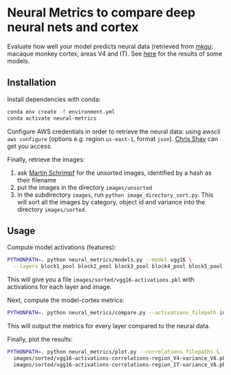# Neural Metrics to compare deep neural nets and cortex
Evaluate how well your model predicts neural data 
(retrieved from [mkgu](https://github.com/dicarlolab/mkgu): macaque monkey cortex, areas V4 and IT).
See [here](results/models_neuralfit.ipynb) for the results of some models.

## Installation
Install dependencies with conda:
```bash
conda env create -f environment.yml
conda activate neural-metrics
```

Configure AWS credentials in order to retrieve the neural data: 
using awscli `aws configure` (options e.g. region `us-east-1`, format `json`).
[Chris Shay](cshay@mit.edu) can get you access.

Finally, retrieve the images:
1. ask [Martin Schrimpf](msch@mit.edu) for the unsorted images, identified by a hash as their filename
2. put the images in the directory `images/unsorted`
3. in the subdirectory `images`, run `python image_directory_sort.py`. This will sort all the images by category, object id and variance into the directory `images/sorted`.


## Usage
Compute model activations (features):
```bash
PYTHONPATH=. python neural_metrics/models.py --model vgg16 \
  --layers block1_pool block2_pool block3_pool block4_pool block5_pool fc1 fc2
```
This will give you a file `images/sorted/vgg16-activations.pkl` with activations for each layer and image.

Next, compute the model-cortex metrics:
```bash
PYTHONPATH=. python neural_metrics/compare.py --activations_filepath images/sorted/vgg16-activations.pkl --region IT
```
This will output the metrics for every layer compared to the neural data.

Finally, plot the results:
```bash
PYTHONPATH=. python neural_metrics/plot.py --correlations_filepaths \
  images/sorted/vgg16-activations-correlations-region_V4-variance_V6.pkl \
  images/sorted/vgg16-activations-correlations-region_IT-variance_V6.pkl
```
